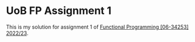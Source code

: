 # UoB FP Assignment 1

This is my solution for assignment 1 of [Functional Programming [06-34253] 2022/23](https://www.cs.bham.ac.uk/internal/modules/2022/06-34253/).
